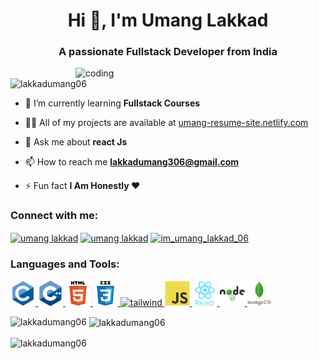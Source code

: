 <h1 align="center">Hi 👋, I'm Umang Lakkad</h1>
<h3 align="center">A passionate Fullstack Developer from India</h3>

<img align="right" alt="coding" width="400" src="https://i.pinimg.com/originals/54/e3/7d/54e37d8074ebcde1d96c77d7b2a7f310.gif">

<p align="left"> <img src="https://komarev.com/ghpvc/?username=lakkadumang06&label=Profile%20views&color=0e75b6&style=flat" alt="lakkadumang06" /> </p>

- 🌱 I’m currently learning **Fullstack Courses**

- 👨‍💻 All of my projects are available at [umang-resume-site.netlify.com](umang-resume-site.netlify.com)

- 💬 Ask me about **react Js**

- 📫 How to reach me **lakkadumang306@gmail.com**

- ⚡ Fun fact **I Am Honestly ❤️**

<h3 align="left">Connect with me:</h3>
<p align="left">
<a href="https://linkedin.com/in/umang lakkad" target="blank"><img align="center" src="https://raw.githubusercontent.com/rahuldkjain/github-profile-readme-generator/master/src/images/icons/Social/linked-in-alt.svg" alt="umang lakkad" height="30" width="40" /></a>
<a href="https://fb.com/umang lakkad" target="blank"><img align="center" src="https://raw.githubusercontent.com/rahuldkjain/github-profile-readme-generator/master/src/images/icons/Social/facebook.svg" alt="umang lakkad" height="30" width="40" /></a>
<a href="https://instagram.com/im_umang_lakkad_06" target="blank"><img align="center" src="https://raw.githubusercontent.com/rahuldkjain/github-profile-readme-generator/master/src/images/icons/Social/instagram.svg" alt="im_umang_lakkad_06" height="30" width="40" /></a>
</p>

<h3 align="left">Languages and Tools:</h3>
<p align="left"> 
    <a href="https://www.cprogramming.com/" target="_blank" rel="noreferrer"> <img src="https://raw.githubusercontent.com/devicons/devicon/master/icons/c/c-original.svg" alt="c" width="40" height="40"/> </a> 
    <a href="https://www.w3schools.com/cpp/" target="_blank" rel="noreferrer"> <img src="https://raw.githubusercontent.com/devicons/devicon/master/icons/cplusplus/cplusplus-original.svg" alt="cplusplus" width="40" height="40"/> </a> 
    <a href="https://www.w3.org/html/" target="_blank" rel="noreferrer"> <img src="https://raw.githubusercontent.com/devicons/devicon/master/icons/html5/html5-original-wordmark.svg" alt="html5" width="40" height="40"/> </a> 
    <a href="https://www.w3schools.com/css/" target="_blank" rel="noreferrer"> <img src="https://raw.githubusercontent.com/devicons/devicon/master/icons/css3/css3-original-wordmark.svg" alt="css3" width="40" height="40"/> </a> 
    <a href="https://tailwindcss.com/" target="_blank" rel="noreferrer"> <img src="https://www.vectorlogo.zone/logos/tailwindcss/tailwindcss-icon.svg" alt="tailwind" width="40" height="40"/> </a> 
    <a href="https://developer.mozilla.org/en-US/docs/Web/JavaScript" target="_blank" rel="noreferrer"> <img src="https://raw.githubusercontent.com/devicons/devicon/master/icons/javascript/javascript-original.svg" alt="javascript" width="40" height="40"/> </a> 
    <a href="https://reactjs.org/" target="_blank" rel="noreferrer"> <img src="https://raw.githubusercontent.com/devicons/devicon/master/icons/react/react-original-wordmark.svg" alt="react" width="40" height="40"/> </a> 
    <a href="https://nodejs.org" target="_blank" rel="noreferrer"> <img src="https://raw.githubusercontent.com/devicons/devicon/master/icons/nodejs/nodejs-original-wordmark.svg" alt="nodejs" width="40" height="40"/> </a> 
    <a href="https://www.mongodb.com/" target="_blank" rel="noreferrer"> <img src="https://raw.githubusercontent.com/devicons/devicon/master/icons/mongodb/mongodb-original-wordmark.svg" alt="mongodb" width="40" height="40"/> </a> 
</p>
<p><img align="left" src="https://github-readme-stats.vercel.app/api/top-langs?username=lakkadumang06&show_icons=true&locale=en&layout=compact" alt="lakkadumang06" /></p>

<p>&nbsp;<img align="center" src="https://github-readme-stats.vercel.app/api?username=lakkadumang06&show_icons=true&locale=en" alt="lakkadumang06" /></p>

<p><img align="center" src="https://github-readme-streak-stats.herokuapp.com/?user=lakkadumang06&" alt="lakkadumang06" /></p>
